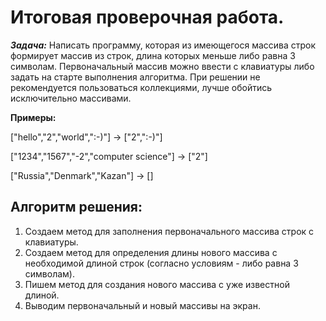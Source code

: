 # Итоговая проверочная работа.


***Задача:*** Написать программу, которая из имеющегося массива строк формирует массив из строк, длина которых меньше либо равна 3 символам. Первоначальный массив можно ввести с клавиатуры либо задать на старте выполнения алгоритма. При решении не рекомендуется пользоваться коллекциями, лучше обойтись исключительно массивами.

**Примеры:**

["hello","2","world",":-)"] -> ["2",":-)"]

["1234","1567","-2","computer science"] -> ["2"]

["Russia","Denmark","Kazan"] -> []

## Алгоритм решения:
1. Создаем метод для заполнения первоначального массива строк с клавиатуры.
2. Создаем метод для определения длины нового массива с необходимой длиной строк (согласно условиям - либо равна 3 символам).
3. Пишем метод для создания нового массива с уже известной длиной. 
4. Выводим первоначальный и новый массивы на экран.
